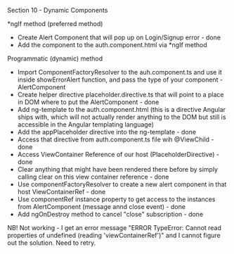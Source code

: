 Section 10 - Dynamic Components

*ngIf method (preferred method)

- Create Alert Component that will pop up on Login/Signup error - done
- Add the component to the auth.component.html via *ngIf method


Programmatic (dynamic) method

- Import ComponentFactoryResolver to the auh.component.ts and use it inside showErrorAlert function, and pass the type of your component - AlertComponent
- Create helper directive placeholder.directive.ts that will point to a place in DOM where to put the AlertComponent - done
- Add ng-template to the auth.component.html (this is a directive Angular ships with, which will not actually render anything to the DOM but still
is accessible in the Angular templating language)
- Add the appPlaceholder directive into the ng-template - done
- Access that directive from auth.component.ts file wih @ViewChild - done
- Access ViewContainer Reference of our host (PlaceholderDirective) - done
- Clear anything that might have been rendered there before by simply calling clear on this view container reference - done
- Use componentFactoryResolver to create a new alert component in that host ViewContainerRef - done
- Use componentRef instance property to get access to the instances from AlertComponent (message annd close event) - done
- Add ngOnDestroy method to cancel "close" subscription - done

NB! Not working - I get an error message "ERROR TypeError: Cannot read properties of undefined (reading 'viewContainerRef')" and I cannot figure out the solution. Need to retry.

